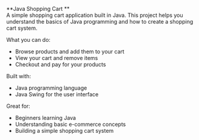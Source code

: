 **Java Shopping Cart
**
<br>
A simple shopping cart application built in Java. This project helps you understand the basics of Java programming and how to create a shopping cart system.

What you can do:

- Browse products and add them to your cart
- View your cart and remove items
- Checkout and pay for your products

Built with:

- Java programming language
- Java Swing for the user interface

Great for:

- Beginners learning Java
- Understanding basic e-commerce concepts
- Building a simple shopping cart system
